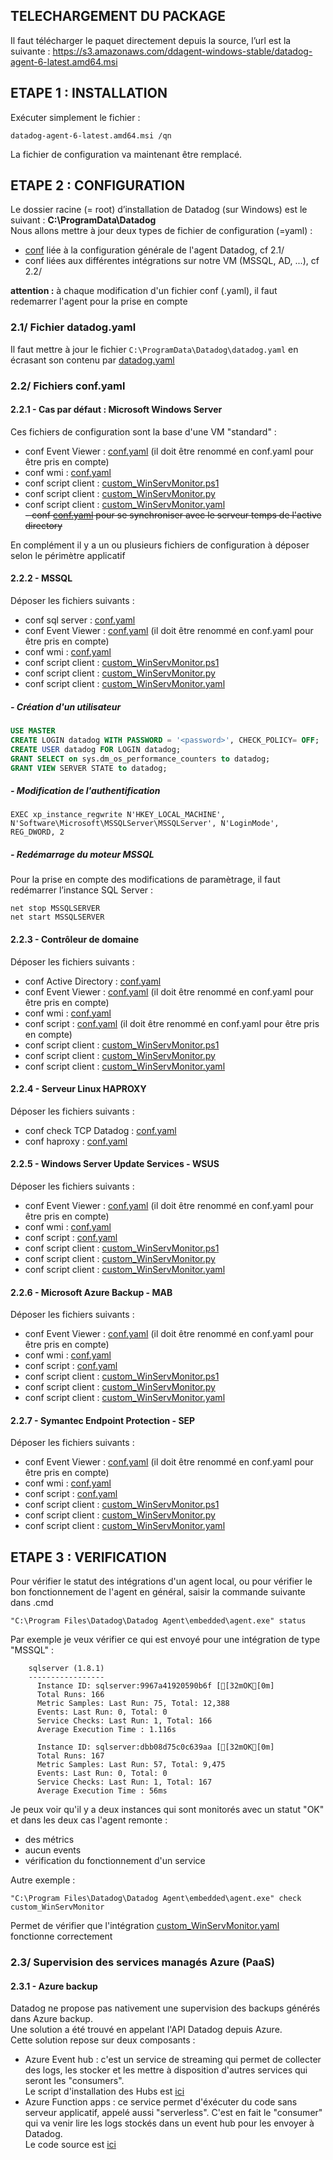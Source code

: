 ## TELECHARGEMENT DU PACKAGE
Il faut télécharger le paquet directement depuis la source, l’url est la suivante : https://s3.amazonaws.com/ddagent-windows-stable/datadog-agent-6-latest.amd64.msi 

## ETAPE 1 : INSTALLATION
Exécuter simplement le fichier :
```
datadog-agent-6-latest.amd64.msi /qn
```
La fichier de configuration va maintenant être remplacé.

## ETAPE 2 : CONFIGURATION
Le dossier racine (= root) d’installation de Datadog (sur Windows) est le suivant : **C:\ProgramData\Datadog**  
Nous allons mettre à jour deux types de fichier de configuration (=yaml) :
 - [conf](datadog.yaml) liée à la configuration générale de l'agent Datadog, cf 2.1/
 - conf liées aux différentes intégrations sur notre VM (MSSQL, AD, ...), cf 2.2/  

**attention :** à chaque modification d'un fichier conf (.yaml), il faut redemarrer l'agent pour la prise en compte

### 2.1/ Fichier datadog.yaml
Il faut mettre à jour le fichier `C:\ProgramData\Datadog\datadog.yaml` en écrasant son contenu par [datadog.yaml](datadog.yaml)

### 2.2/ Fichiers conf.yaml
#### 2.2.1 - Cas par défaut : Microsoft Windows Server
Ces fichiers de configuration sont la base d'une VM "standard" :
 - conf Event Viewer : [conf.yaml](conf.d/win32_event_log.d/conf_default.yaml) (il doit être renommé en conf.yaml pour être pris en compte)
 - conf wmi : [conf.yaml](conf.d/wmi_check.d/conf.yaml)  
 - conf script client : [custom_WinServMonitor.ps1](checks.d/custom_WinServMonitor.ps1)  
 - conf script client : [custom_WinServMonitor.py](checks.d/custom_WinServMonitor.py)  
 - conf script client : [custom_WinServMonitor.yaml](conf.d/custom_WinServMonitor.yaml)  
~~- conf [conf.yaml](conf.d/ntp.d/conf.yaml) pour se synchroniser avec le serveur temps de l'active directory~~

En complément il y a un ou plusieurs fichiers de configuration à déposer selon le périmètre applicatif

#### 2.2.2 - MSSQL
Déposer les fichiers suivants : 
 - conf sql server : [conf.yaml](conf.d/sqlserver.d/conf.yaml)
 - conf Event Viewer : [conf.yaml](conf.d/win32_event_log.d/conf_sql.yaml) (il doit être renommé en conf.yaml pour être pris en compte)
 - conf wmi : [conf.yaml](conf.d/wmi_check.d/conf.yaml)
 - conf script client : [custom_WinServMonitor.ps1](checks.d/custom_WinServMonitor.ps1)
 - conf script client : [custom_WinServMonitor.py](checks.d/custom_WinServMonitor.py)
 - conf script client : [custom_WinServMonitor.yaml](conf.d/custom_WinServMonitor.yaml)  

##### - Création d'un utilisateur
```sql
USE MASTER
CREATE LOGIN datadog WITH PASSWORD = '<password>', CHECK_POLICY= OFF;
CREATE USER datadog FOR LOGIN datadog;
GRANT SELECT on sys.dm_os_performance_counters to datadog;
GRANT VIEW SERVER STATE to datadog;
```
##### - Modification de l'authentification
```
EXEC xp_instance_regwrite N'HKEY_LOCAL_MACHINE', N'Software\Microsoft\MSSQLServer\MSSQLServer', N'LoginMode', REG_DWORD, 2
```
##### - Redémarrage du moteur MSSQL
Pour la prise en compte des modifications de paramètrage, il faut redémarrer l’instance SQL Server :
```
net stop MSSQLSERVER
net start MSSQLSERVER
```

#### 2.2.3 - Contrôleur de domaine
Déposer les fichiers suivants : 
 - conf Active Directory : [conf.yaml](conf.d/active_directory.d/conf.yaml)
 - conf Event Viewer : [conf.yaml](conf.d/win32_event_log.d/conf_ad.yaml) (il doit être renommé en conf.yaml pour être pris en compte)
 - conf wmi : [conf.yaml](conf.d/wmi_check.d/conf.yaml)
 - conf script : [conf.yaml](conf.d/windows_service.d/conf_ad.yaml) (il doit être renommé en conf.yaml pour être pris en compte)
 - conf script client : [custom_WinServMonitor.ps1](checks.d/custom_WinServMonitor.ps1)
 - conf script client : [custom_WinServMonitor.py](checks.d/custom_WinServMonitor.py)
 - conf script client : [custom_WinServMonitor.yaml](conf.d/custom_WinServMonitor.yaml)  
 
#### 2.2.4 - Serveur Linux HAPROXY
Déposer les fichiers suivants : 
 - conf check TCP Datadog : [conf.yaml](conf.d/tcp_check.d/conf.yaml)
 - conf haproxy : [conf.yaml](conf.d/haproxy.d/conf.yaml)
 
#### 2.2.5 - Windows Server Update Services - WSUS
Déposer les fichiers suivants : 
 - conf Event Viewer : [conf.yaml](conf.d/win32_event_log.d/conf_wsus.yaml) (il doit être renommé en conf.yaml pour être pris en compte)
 - conf wmi : [conf.yaml](conf.d/wmi_check.d/conf.yaml)  
 - conf script : [conf.yaml](conf.d/windows_service.d/conf_wsus.yaml)
 - conf script client : [custom_WinServMonitor.ps1](checks.d/custom_WinServMonitor.ps1)
 - conf script client : [custom_WinServMonitor.py](checks.d/custom_WinServMonitor.py)
 - conf script client : [custom_WinServMonitor.yaml](conf.d/custom_WinServMonitor.yaml)  
 
#### 2.2.6 - Microsoft Azure Backup - MAB
Déposer les fichiers suivants : 
 - conf Event Viewer : [conf.yaml](conf.d/win32_event_log.d/conf_mab.yaml) (il doit être renommé en conf.yaml pour être pris en compte)
 - conf wmi : [conf.yaml](conf.d/wmi_check.d/conf.yaml)
 - conf script : [conf.yaml](conf.d/windows_service.d/conf_mab.yaml)
 - conf script client : [custom_WinServMonitor.ps1](checks.d/custom_WinServMonitor.ps1)  
 - conf script client : [custom_WinServMonitor.py](checks.d/custom_WinServMonitor.py)   
 - conf script client : [custom_WinServMonitor.yaml](conf.d/custom_WinServMonitor.yaml)  
 
#### 2.2.7 - Symantec Endpoint Protection - SEP
Déposer les fichiers suivants : 
 - conf Event Viewer : [conf.yaml](conf.d/win32_event_log.d/conf_default.yaml) (il doit être renommé en conf.yaml pour être pris en compte)
 - conf wmi : [conf.yaml](conf.d/wmi_check.d/conf.yaml)
 - conf script : [conf.yaml](conf.d/windows_service.d/conf_sep.yaml)
 - conf script client : [custom_WinServMonitor.ps1](checks.d/custom_WinServMonitor.ps1)  
 - conf script client : [custom_WinServMonitor.py](checks.d/custom_WinServMonitor.py)   
 - conf script client : [custom_WinServMonitor.yaml](conf.d/custom_WinServMonitor.yaml) 
 
 ## ETAPE 3 : VERIFICATION
Pour vérifier le statut des intégrations d'un agent local, ou pour vérifier le bon fonctionnement de l'agent en général, saisir la commande suivante dans .cmd
```
"C:\Program Files\Datadog\Datadog Agent\embedded\agent.exe" status
```
Par exemple je veux vérifier ce qui est envoyé pour une intégration de type "MSSQL" :
```
    sqlserver (1.8.1)
    -----------------
      Instance ID: sqlserver:9967a41920590b6f [[32mOK[0m]
      Total Runs: 166
      Metric Samples: Last Run: 75, Total: 12,388
      Events: Last Run: 0, Total: 0
      Service Checks: Last Run: 1, Total: 166
      Average Execution Time : 1.116s

      Instance ID: sqlserver:dbb08d75c0c639aa [[32mOK[0m]
      Total Runs: 167
      Metric Samples: Last Run: 57, Total: 9,475
      Events: Last Run: 0, Total: 0
      Service Checks: Last Run: 1, Total: 167
      Average Execution Time : 56ms
```
Je peux voir qu'il y a deux instances qui sont monitorés avec un statut "OK" et dans les deux cas l'agent remonte :
- des métrics
- aucun events
- vérification du fonctionnement d'un service

Autre exemple : 
```
"C:\Program Files\Datadog\Datadog Agent\embedded\agent.exe" check custom_WinServMonitor
```
Permet de vérifier que l'intégration [custom_WinServMonitor.yaml](conf.d/custom_WinServMonitor.yaml) fonctionne correctement

### 2.3/ Supervision des services managés Azure (PaaS)
#### 2.3.1 - Azure backup 
Datadog ne propose pas nativement une supervision des backups générés dans Azure backup.  
Une solution a été trouvé en appelant l'API Datadog depuis Azure.  
Cette solution repose sur deux composants :
 - Azure Event hub : c'est un service de streaming qui permet de collecter des logs, les stocker et les mettre à disposition d'autres services qui seront les "consumers".  
 Le script d'installation des Hubs est [ici](scripts/deploy_event_hub.ps1)
 - Azure Function apps : ce service permet d'éxécuter du code sans serveur applicatif, appelé aussi "serverless". C'est en fait le "consumer" qui va venir lire les logs stockés dans un event hub pour les envoyer à Datadog.  
 Le code source est [ici](CGP_PRD_FCT_DDP01.js)
